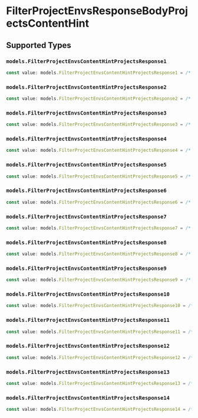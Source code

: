 # FilterProjectEnvsResponseBodyProjectsContentHint


## Supported Types

### `models.FilterProjectEnvsContentHintProjectsResponse1`

```typescript
const value: models.FilterProjectEnvsContentHintProjectsResponse1 = /* values here */
```

### `models.FilterProjectEnvsContentHintProjectsResponse2`

```typescript
const value: models.FilterProjectEnvsContentHintProjectsResponse2 = /* values here */
```

### `models.FilterProjectEnvsContentHintProjectsResponse3`

```typescript
const value: models.FilterProjectEnvsContentHintProjectsResponse3 = /* values here */
```

### `models.FilterProjectEnvsContentHintProjectsResponse4`

```typescript
const value: models.FilterProjectEnvsContentHintProjectsResponse4 = /* values here */
```

### `models.FilterProjectEnvsContentHintProjectsResponse5`

```typescript
const value: models.FilterProjectEnvsContentHintProjectsResponse5 = /* values here */
```

### `models.FilterProjectEnvsContentHintProjectsResponse6`

```typescript
const value: models.FilterProjectEnvsContentHintProjectsResponse6 = /* values here */
```

### `models.FilterProjectEnvsContentHintProjectsResponse7`

```typescript
const value: models.FilterProjectEnvsContentHintProjectsResponse7 = /* values here */
```

### `models.FilterProjectEnvsContentHintProjectsResponse8`

```typescript
const value: models.FilterProjectEnvsContentHintProjectsResponse8 = /* values here */
```

### `models.FilterProjectEnvsContentHintProjectsResponse9`

```typescript
const value: models.FilterProjectEnvsContentHintProjectsResponse9 = /* values here */
```

### `models.FilterProjectEnvsContentHintProjectsResponse10`

```typescript
const value: models.FilterProjectEnvsContentHintProjectsResponse10 = /* values here */
```

### `models.FilterProjectEnvsContentHintProjectsResponse11`

```typescript
const value: models.FilterProjectEnvsContentHintProjectsResponse11 = /* values here */
```

### `models.FilterProjectEnvsContentHintProjectsResponse12`

```typescript
const value: models.FilterProjectEnvsContentHintProjectsResponse12 = /* values here */
```

### `models.FilterProjectEnvsContentHintProjectsResponse13`

```typescript
const value: models.FilterProjectEnvsContentHintProjectsResponse13 = /* values here */
```

### `models.FilterProjectEnvsContentHintProjectsResponse14`

```typescript
const value: models.FilterProjectEnvsContentHintProjectsResponse14 = /* values here */
```

